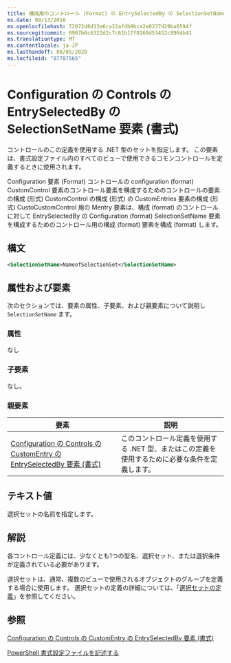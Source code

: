 ```yaml
---
title: 構成用のコントロール (Format) の EntrySelectedBy の SelectionSetName 要素Microsoft Docs
ms.date: 09/13/2016
ms.openlocfilehash: 72072d8d13e6ca22afdb9bca2e0237d29ba0594f
ms.sourcegitcommit: 0907b8c6322d2c7c61b17f8168d53452c8964b41
ms.translationtype: MT
ms.contentlocale: ja-JP
ms.lasthandoff: 08/05/2020
ms.locfileid: "87787565"
---
```

# <a name="selectionsetname-element-for-entryselectedby-for-controls-for-configuration-format"></a>Configuration の Controls の EntrySelectedBy の SelectionSetName 要素 (書式)

コントロールのこの定義を使用する .NET 型のセットを指定します。 この要素は、書式設定ファイル内のすべてのビューで使用できるコモンコントロールを定義するときに使用されます。

Configuration 要素 (Format) コントロールの configuration (format) CustomControl 要素のコントロール要素を構成するためのコントロールの要素の構成 (形式) CustomControl の構成 (形式) の CustomEntries 要素の構成 (形式) CustoCustomControl 用の Mentry 要素は、構成 (format) のコントロールに対して EntrySelectedBy の Configuration (format) SelectionSetName 要素を構成するためのコントロール用の構成 (format) 要素を構成 (format) します。

## <a name="syntax"></a>構文

```xml
<SelectionSetName>NameofSelectionSet</SelectionSetName>

```

## <a name="attributes-and-elements"></a>属性および要素

次のセクションでは、要素の属性、子要素、および親要素について説明し `SelectionSetName` ます。

### <a name="attributes"></a>属性

なし

### <a name="child-elements"></a>子要素

なし。

### <a name="parent-elements"></a>親要素

|要素|説明|
|-------------|-----------------|
|[Configuration の Controls の CustomEntry の EntrySelectedBy 要素 (書式)](./entryselectedby-element-for-customentry-for-controls-for-configuration-format.md)|このコントロール定義を使用する .NET 型、またはこの定義を使用するために必要な条件を定義します。|

## <a name="text-value"></a>テキスト値

選択セットの名前を指定します。

## <a name="remarks"></a>解説

各コントロール定義には、少なくとも1つの型名、選択セット、または選択条件が定義されている必要があります。

選択セットは、通常、複数のビューで使用されるオブジェクトのグループを定義する場合に使用します。 選択セットの定義の詳細については、「[選択セットの定義](./defining-selection-sets.md)」を参照してください。

## <a name="see-also"></a>参照

[Configuration の Controls の CustomEntry の EntrySelectedBy 要素 (書式)](./entryselectedby-element-for-customentry-for-controls-for-configuration-format.md)

[PowerShell 書式設定ファイルを記述する](./writing-a-powershell-formatting-file.md)
